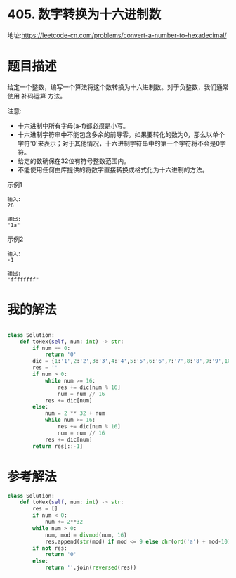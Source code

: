 # 405. 数字转换为十六进制数
地址:https://leetcode-cn.com/problems/convert-a-number-to-hexadecimal/


# 题目描述
给定一个整数，编写一个算法将这个数转换为十六进制数。对于负整数，我们通常使用 补码运算 方法。

注意:

- 十六进制中所有字母(a-f)都必须是小写。
- 十六进制字符串中不能包含多余的前导零。如果要转化的数为0，那么以单个字符'0'来表示；对于其他情况，十六进制字符串中的第一个字符将不会是0字符。 
- 给定的数确保在32位有符号整数范围内。
- 不能使用任何由库提供的将数字直接转换或格式化为十六进制的方法。

示例1
```
输入:
26

输出:
"1a"

```


示例2
```
输入:
-1

输出:
"ffffffff"

```


# 我的解法
```python

class Solution:
    def toHex(self, num: int) -> str:
        if num == 0:
            return '0'
        dic = {1:'1',2:'2',3:'3',4:'4',5:'5',6:'6',7:'7',8:'8',9:'9',10:'a',11:'b',12:'c',13:'d',14:'e',15:'f',0:'0'}
        res = ''
        if num > 0:
            while num >= 16:
                res += dic[num % 16]
                num = num // 16
            res += dic[num]
        else:
            num = 2 ** 32 + num
            while num >= 16:
                res += dic[num % 16]
                num = num // 16
            res += dic[num]
        return res[::-1]
```

# 参考解法

```python
class Solution:
    def toHex(self, num: int) -> str:
        res = []
        if num < 0:
            num += 2**32
        while num > 0:
            num, mod = divmod(num, 16)
            res.append(str(mod) if mod <= 9 else chr(ord('a') + mod-10))
        if not res:
            return '0'
        else:
            return ''.join(reversed(res))



```
